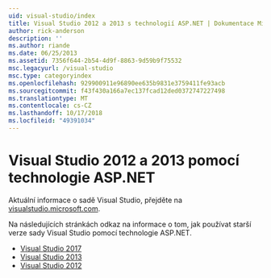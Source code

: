 ```yaml
---
uid: visual-studio/index
title: Visual Studio 2012 a 2013 s technologií ASP.NET | Dokumentace Microsoftu
author: rick-anderson
description: ''
ms.author: riande
ms.date: 06/25/2013
ms.assetid: 7356f644-2b54-4d9f-8863-9d59b9f75532
msc.legacyurl: /visual-studio
msc.type: categoryindex
ms.openlocfilehash: 929900911e96890ee635b9831e3759411fe93acb
ms.sourcegitcommit: f43f430a166a7ec137fcad12ded0372747227498
ms.translationtype: MT
ms.contentlocale: cs-CZ
ms.lasthandoff: 10/17/2018
ms.locfileid: "49391034"
---
```

# <a name="visual-studio-2012-and-2013-with-aspnet"></a>Visual Studio 2012 a 2013 pomocí technologie ASP.NET

Aktuální informace o sadě Visual Studio, přejděte na [visualstudio.microsoft.com](https://visualstudio.microsoft.com).

Na následujících stránkách odkaz na informace o tom, jak používat starší verze sady Visual Studio pomocí technologie ASP.NET.

- [Visual Studio 2017](overview/2017/index.md)
- [Visual Studio 2013](overview/2013/index.md)
- [Visual Studio 2012](overview/2012/index.md)
